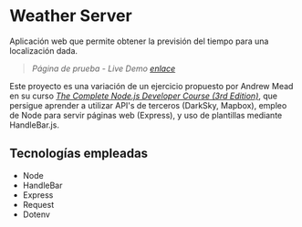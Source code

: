 # Weather Server

Aplicación web que permite obtener la previsión del tiempo para una localización dada.

> _Página de prueba - Live Demo [enlace](http://bit.ly/2VM228s 'https://nodeweatherserver.herokuapp.com/')_

Este proyecto es una variación de un ejercicio propuesto por Andrew Mead en su curso _[The Complete Node.js Developer Course (3rd Edition)](http://bit.ly/2v6OsRm)_, que persigue aprender a utilizar API's de terceros (DarkSky, Mapbox), empleo de Node para servir páginas web (Express), y uso de plantillas mediante HandleBar.js.

## Tecnologías empleadas

- Node
- HandleBar
- Express
- Request
- Dotenv
